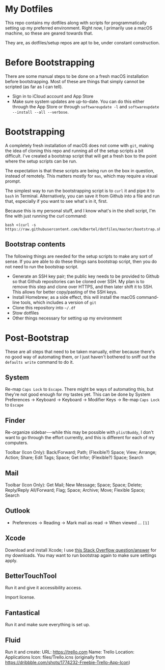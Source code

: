 # My Dotfiles

This repo contains my dotfiles along with scripts for programmatically setting up my preferred environment. Right now, I primarily use a macOS machine, so these are geared towards that.

They are, as dotfiles/setup repos are apt to be, under constant construction.

# Before Bootstrapping

There are some manual steps to be done on a fresh macOS installation before bootstrapping. Most of these are things that simply cannot be scripted (as far as I can tell).

- Sign in to iCloud account and App Store
- Make sure system updates are up-to-date. You can do this either through the App Store or through `softwareupdate -l` and `softwareupdate --install --all --verbose`.

# Bootstrapping

A completely fresh installation of macOS does not come with `git`, making the idea of cloning this repo and running all of the setup scripts a bit difficult. I've created a bootstrap script that will get a fresh box to the point where the setup scripts can be run.

The expectation is that these scripts are being run on the box in question, instead of remotely. This matters mostly for `mas`, which may require a visual prompt.

The simplest way to run the bootstrapping script is to `curl` it and pipe it to `bash` in Terminal. Alternatively, you can save it from Github into a file and run that, especially if you want to see what's in it, first.

Because this is my personal stuff, and I know what's in the shell script, I'm fine with just running the curl command:

```
bash <(curl -s https://raw.githubusercontent.com/kdbertel/dotfiles/master/bootstrap.sh)
```

## Bootstrap contents

The following things are needed for the setup scripts to make any sort of sense. If you are able to do these things sans bootstrap script, then you do not need to run the bootstrap script.

- Generate an SSH key pair; the public key needs to be provided to Github so that Github repositories can be cloned over SSH. My plan is to remove this step and clone over HTTPS, and then later shift it to SSH. This allows for better copy/pasting of the SSH keys.
- Install Homebrew; as a side effect, this will install the macOS command-line tools, which includes a version of `git`
- Clone this repository into `~/.df`
- Stow dotfiles
- Other things necessary for setting up my environment

# Post-Bootstrap

These are all steps that need to be taken manually, either because there's no good way of automating them, or I just haven't bothered to sniff out the `defaults write` command to do it.

## System

Re-map `Caps Lock` to `Escape`. There might be ways of automating this, but they're not good enough for my tastes yet. This can be done by System Preferences -> Keyboard -> Keyboard -> Modifier Keys -> Re-map `Caps Lock` to `Escape`

## Finder

Re-organize sidebar---while this may be possible with `plistBuddy`, I don't want to go through the effort currently, and this is different for each of my computers.

Toolbar (Icon Only): Back/Forward; Path; (Flexible?) Space; View; Arrange; Action; Share; Edit Tags; Space; Get Infor; (Flexible?) Space; Search

## Mail

Toolbar (Icon Only): Get Mail; New Message; Space; Space; Delete; Reply/Reply All/Forward; Flag; Space; Archive; Move; Flexible Space; Search

## Outlook

- Preferences -> Reading -> Mark mail as read -> When viewed ... `[1]`

## Xcode

Download and install Xcode; I use [this Stack Overflow question/answer](http://stackoverflow.com/a/10335943/16633) for my downloads. You may want to run bootstrap again to make sure settings apply.

## BetterTouchTool

Run it and give it accessibility access.

Import license.

## Fantastical

Run it and make sure everything is set up.

## Fluid

Run it and create:
URL: https://trello.com
Name: Trello
Location: Applications
Icon: files/Trello.icns (originally from https://dribbble.com/shots/1774232-Freebie-Trello-App-Icon)
